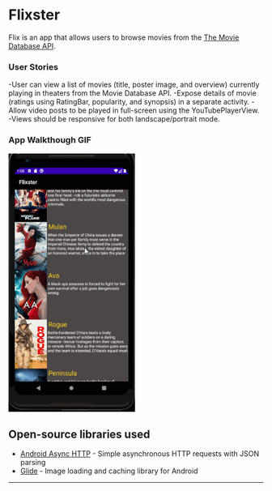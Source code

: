# Flixster

Flix is an app that allows users to browse movies from the [The Movie Database API](http://docs.themoviedb.apiary.io/#).

### User Stories

-User can view a list of movies (title, poster image, and overview) currently playing in theaters from the Movie Database API.
-Expose details of movie (ratings using RatingBar, popularity, and synopsis) in a separate activity.
-Allow video posts to be played in full-screen using the YouTubePlayerView.
-Views should be responsive for both landscape/portrait mode.



### App Walkthough GIF

<img src="https://github.com/Tedla2001/Flixster/blob/master/Flixster3.gif" width=250><br>


## Open-source libraries used
- [Android Async HTTP](https://github.com/codepath/CPAsyncHttpClient) - Simple asynchronous HTTP requests with JSON parsing
- [Glide](https://github.com/bumptech/glide) - Image loading and caching library for Android

---
